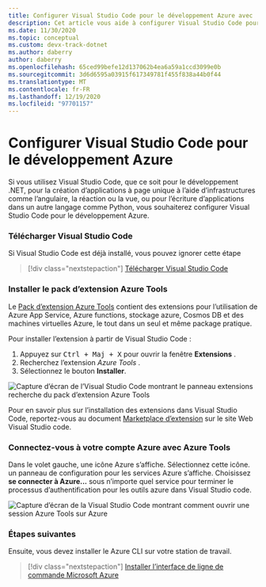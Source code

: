 ```yaml
---
title: Configurer Visual Studio Code pour le développement Azure avec .NET
description: Cet article vous aide à configurer Visual Studio Code pour le développement Azure, y compris l’installation et la configuration de plug-ins appropriés dans VS Code
ms.date: 11/30/2020
ms.topic: conceptual
ms.custom: devx-track-dotnet
ms.author: daberry
author: daberry
ms.openlocfilehash: 65ced99befe12d137062b4ea6a59a1ccd3099e0b
ms.sourcegitcommit: 3d6d6595a03915f617349781f455f838a44b0f44
ms.translationtype: MT
ms.contentlocale: fr-FR
ms.lasthandoff: 12/19/2020
ms.locfileid: "97701157"
---
```

# <a name="configure-visual-studio-code-for-azure-development"></a>Configurer Visual Studio Code pour le développement Azure

Si vous utilisez Visual Studio Code, que ce soit pour le développement .NET, pour la création d’applications à page unique à l’aide d’infrastructures comme l’angulaire, la réaction ou la vue, ou pour l’écriture d’applications dans un autre langage comme Python, vous souhaiterez configurer Visual Studio Code pour le développement Azure.

### <a name="download-visual-studio-code"></a>Télécharger Visual Studio Code

Si Visual Studio Code est déjà installé, vous pouvez ignorer cette étape

> [!div class="nextstepaction"]
> [Télécharger Visual Studio Code](https://code.visualstudio.com/download)

### <a name="install-the-azure-tools-extension-pack"></a>Installer le pack d’extension Azure Tools

Le [Pack d’extension Azure Tools](https://marketplace.visualstudio.com/items?itemName=ms-vscode.vscode-node-azure-pack) contient des extensions pour l’utilisation de Azure App Service, Azure functions, stockage azure, Cosmos DB et des machines virtuelles Azure, le tout dans un seul et même package pratique.

Pour installer l’extension à partir de Visual Studio Code :

1. Appuyez sur <kbd>Ctrl + Maj + X</kbd> pour ouvrir la fenêtre **Extensions** .
1. Recherchez l’extension *Azure Tools* .
1. Sélectionnez le bouton **Installer**.

![Capture d’écran de l’Visual Studio Code montrant le panneau extensions recherche du pack d’extension Azure Tools](./media/visual-studio-code-azure-tools.png)

Pour en savoir plus sur l’installation des extensions dans Visual Studio Code, reportez-vous au document [Marketplace d’extension](https://code.visualstudio.com/docs/editor/extension-gallery) sur le site Web Visual Studio code.

### <a name="sign-in-to-your-azure-account-with-azure-tools"></a>Connectez-vous à votre compte Azure avec Azure Tools

Dans le volet gauche, une icône Azure s’affiche. Sélectionnez cette icône. un panneau de configuration pour les services Azure s’affiche. Choisissez **se connecter à Azure...** sous n’importe quel service pour terminer le processus d’authentification pour les outils azure dans Visual Studio code.

![Capture d’écran de la Visual Studio Code montrant comment ouvrir une session Azure Tools sur Azure](./media/visual-studio-code-azure-login.png)

### <a name="next-steps"></a>Étapes suivantes

Ensuite, vous devez installer le Azure CLI sur votre station de travail.

> [!div class="nextstepaction"]
> [Installer l’interface de ligne de commande Microsoft Azure](./install-azure-cli.md)
